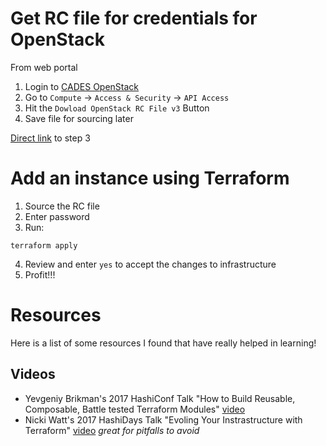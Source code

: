 # Get RC file for credentials for OpenStack

From web portal
1) Login to [CADES OpenStack]()
2) Go to `Compute` -> `Access & Security` -> `API Access`
3) Hit the `Dowload OpenStack RC File v3` Button
4) Save file for sourcing later

[Direct link](https://cloud.cades.ornl.gov/dashboard/project/access_and_security/api_access/openrc/) to step 3

# Add an instance using Terraform
1) Source the RC file
2) Enter password
3) Run:
```
terraform apply
```
4) Review and enter `yes` to accept the changes to infrastructure
5) Profit!!!

# Resources
Here is a list of some resources I found that have really helped in learning!

## Videos
 * Yevgeniy Brikman's 2017 HashiConf Talk "How to Build Reusable, Composable, Battle tested Terraform Modules" [video](https://www.youtube.com/watch?v=LVgP63BkhKQ&list=PLb4WHrYx4CZNqDHPIaXkFrezeq3GpSaT2&index=6&t=0s)
 * Nicki Watt's 2017 HashiDays Talk "Evoling Your Instrastructure with Terraform" [video](https://www.youtube.com/watch?v=wgzgVm7Sqlk&list=PLb4WHrYx4CZNqDHPIaXkFrezeq3GpSaT2&index=6) _great for pitfalls to avoid_
